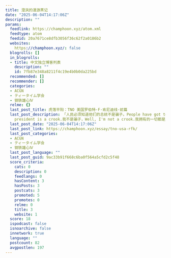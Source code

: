 ```yaml
---
title: 澄沨的漫游茶记
date: "2025-06-04T14:17:06Z"
description: ""
params:
  feedlink: https://champhoon.xyz/atom.xml
  feedtype: atom
  feedid: 20a7671ce8dfb3056f36c62f2a0186b2
  websites:
    https://champhoon.xyz/: false
  blogrolls: []
  in_blogrolls:
  - title: 中文独立博客列表
    description: ""
    id: 7fb87e348a8211f4c19e4b0b0da225bd
  recommended: []
  recommender: []
  categories:
  - ACGN
  - ティータイム学会
  - 钢铁雄心Ⅳ
  relme: {}
  last_post_title: 虎落平阳：TNO 美国罗伯特·F·肯尼迪线·前篇
  last_post_description: 「人民必须知道他们的总统不是骗子。People have got to know whether or not their
    president is a crook.我不是骗子，Well, I'm not a crook.我拥有的一切都是应得的。I've
  last_post_date: "2025-06-04T14:17:06Z"
  last_post_link: https://champhoon.xyz/essay/tno-usa-rfk/
  last_post_categories:
  - ACGN
  - ティータイム学会
  - 钢铁雄心Ⅳ
  last_post_language: ""
  last_post_guid: 9ac33b91f668c6ba0f564a5cfd2c5f48
  score_criteria:
    cats: 0
    description: 0
    feedlangs: 0
    hasContent: 3
    hasPosts: 3
    postcats: 3
    promoted: 5
    promotes: 0
    relme: 0
    title: 3
    website: 1
  score: 18
  ispodcast: false
  isnoarchive: false
  innetwork: true
  language: ""
  postcount: 82
  avgpostlen: 197
---
```

